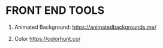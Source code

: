 # FRONT END TOOLS
1. Animated Background:
https://animatedbackgrounds.me/ 

2. Color
https://colorhunt.co/
